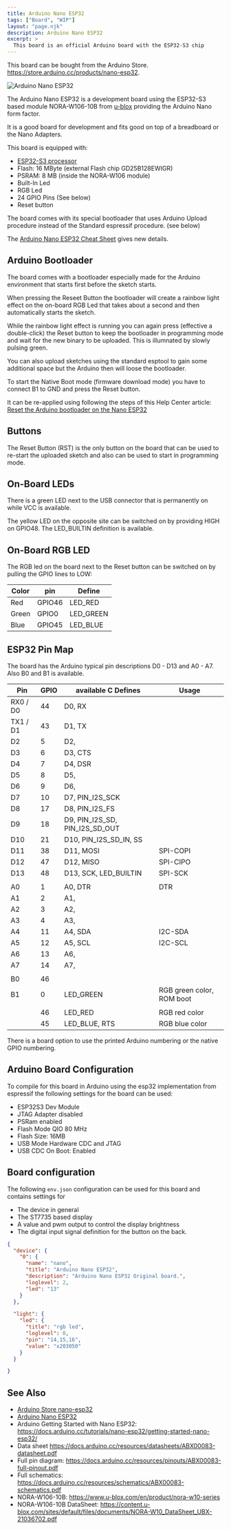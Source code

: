 ```yaml
---
title: Arduino Nano ESP32
tags: ["Board", "WIP"]
layout: "page.njk"
description: Arduino Nano ESP32
excerpt: >
  This board is an official Arduino board with the ESP32-S3 chip
---
```


This board can be bought from the Arduino Store. <https://store.arduino.cc/products/nano-esp32>.

![Arduino Nano ESP32](arduino-nano-esp32.jpg)

The Arduino Nano ESP32 is a development board using the ESP32-S3 based module NORA-W106-10B from
[u-blox](https://www.u-blox.com/) providing the Arduino Nano form factor.

It is a good board for development and fits good on top of a breadboard or the Nano Adapters.

This board is equipped with:

* [ESP32-S3 processor](/boards/esp32s3/index.md)
* Flash: 16 MByte (external Flash chip GD25B128EWIGR)
* PSRAM: 8 MB (inside the NORA-W106 module)
* Built-In Led
* RGB Led
* 24 GPIO Pins (See below)
* Reset button

The board comes with its special bootloader that uses Arduino Upload procedure instead of the Standard espressif procedure. (see below)

The [Arduino Nano ESP32 Cheat Sheet](https://docs.arduino.cc/tutorials/nano-esp32/cheat-sheet/) gives new details.


## Arduino Bootloader

The board comes with a bootloader especially made for the Arduino environment that starts first before the sketch
starts.

When pressing the Reseet Button the bootloader will create a rainbow light effect on the on-board RGB Led that takes
about a second and then automatically starts the sketch.

While the rainbow light effect is running you can again press (effective a double-click) the Reset button to keep the
bootloader in programming mode and wait for the new binary to be uploaded.  This is illumnated by slowly pulsing green.

You can also upload sketches using the standard esptool to gain some additional space but the Arduino then will loose
the bootloader.

To start the Native Boot mode (firmware download mode) you have to connect B1 to GND and press the Reset button.

It can be re-applied using following the steps of this Help Center article:
[Reset the Arduino bootloader on the Nano ESP32](https://support.arduino.cc/hc/en-us/articles/9810414060188-Reset-the-Arduino-bootloader-on-the-Nano-ESP32)


## Buttons

The Reset Button (RST) is the only button on the board that can be used to re-start the uploaded sketch and also can be
used to start in programming mode.


## On-Board LEDs

There is a green LED next to the USB connector that is permanently on while VCC is available.

The yellow LED on the opposite site can be switched on by providing HIGH on GPIO48.  The LED_BUILTIN definition is
available.


## On-Board RGB LED

The RGB led on the board next to the Reset button can be switched on by pulling the GPIO lines to LOW:

| Color | pin    | Define    |
| ----- | ------ | --------- |
| Red   | GPIO46 | LED_RED   |
| Green | GPIO0  | LED_GREEN |
| Blue  | GPIO45 | LED_BLUE  |


## ESP32 Pin Map

The board has the Arduino typical pin descriptions D0 - D13 and A0 - A7. Also B0 and B1 is available.

| Pin      | GPIO | available C Defines            | Usage                     |
| -------- | ---- | ------------------------------ | ------------------------- |
| RX0 / D0 | 44   | D0, RX                         |                           |
| TX1 / D1 | 43   | D1, TX                         |                           |
| D2       | 5    | D2,                            |                           |
| D3       | 6    | D3, CTS                        |                           |
| D4       | 7    | D4, DSR                        |                           |
| D5       | 8    | D5,                            |                           |
| D6       | 9    | D6,                            |                           |
| D7       | 10   | D7, PIN_I2S_SCK                |                           |
| D8       | 17   | D8, PIN_I2S_FS                 |                           |
| D9       | 18   | D9, PIN_I2S_SD, PIN_I2S_SD_OUT |                           |
| D10      | 21   | D10, PIN_I2S_SD_IN, SS         |                           |
| D11      | 38   | D11, MOSI                      | SPI-COPI                  |
| D12      | 47   | D12, MISO                      | SPI-CIPO                  |
| D13      | 48   | D13, SCK, LED_BUILTIN          | SPI-SCK                   |
|          |      |                                |                           |
| A0       | 1    | A0, DTR                        | DTR                       |
| A1       | 2    | A1,                            |                           |
| A2       | 3    | A2,                            |                           |
| A3       | 4    | A3,                            |                           |
| A4       | 11   | A4, SDA                        | I2C-SDA                   |
| A5       | 12   | A5, SCL                        | I2C-SCL                   |
| A6       | 13   | A6,                            |                           |
| A7       | 14   | A7,                            |                           |
|          |      |                                |                           |
| B0       | 46   |                                |                           |
| B1       | 0    | LED_GREEN                      | RGB green color, ROM boot |
|          |      |                                |                           |
|          | 46   | LED_RED                        | RGB red color             |
|          | 45   | LED_BLUE, RTS                  | RGB blue color            |

There is a board option to use the printed Arduino numbering or the native GPIO numbering.


## Arduino Board Configuration

To compile for this board in Arduino using the esp32 implementation from espressif the following settings for the board can be used:

* ESP32S3 Dev Module
* JTAG Adapter disabled
* PSRam enabled
* Flash Mode QIO 80 MHz
* Flash Size: 16MB
* USB Mode Hardware CDC and JTAG
* USB CDC On Boot: Enabled


## Board configuration

The following `env.json` configuration can be used for this board and contains settings for

* The device in general
* The ST7735 based display
* A value and pwm output to control the display brightness
* The digital input signal definition for the button on the back.

<!-- <http://dongle-s3/env.json> -->


``` json
{
  "device": {
    "0": {
      "name": "nano",
      "title": "Arduino Nano ESP32",
      "description": "Arduino Nano ESP32 Original board.",
      "loglevel": 2,
      "led": "13"
    }
  },

  "light": {
    "led": {
      "title": "rgb led",
      "loglevel": 0,
      "pin": "14,15,16",
      "value": "x203050"
    }
  }

}
```


## See Also



* [Arduino Store nano-esp32](https://store.arduino.cc/products/nano-esp32)
* [Arduino Nano ESP32](https://docs.arduino.cc/hardware/nano-esp32/)
* Arduino Getting Started with Nano ESP32: <https://docs.arduino.cc/tutorials/nano-esp32/getting-started-nano-esp32/>
* Data sheet <https://docs.arduino.cc/resources/datasheets/ABX00083-datasheet.pdf>
* Full pin diagram: <https://docs.arduino.cc/resources/pinouts/ABX00083-full-pinout.pdf>
* Full schematics: <https://docs.arduino.cc/resources/schematics/ABX00083-schematics.pdf>
* NORA-W106-10B: <https://www.u-blox.com/en/product/nora-w10-series>
* NORA-W106-10B DataSheet: <https://content.u-blox.com/sites/default/files/documents/NORA-W10_DataSheet_UBX-21036702.pdf>

